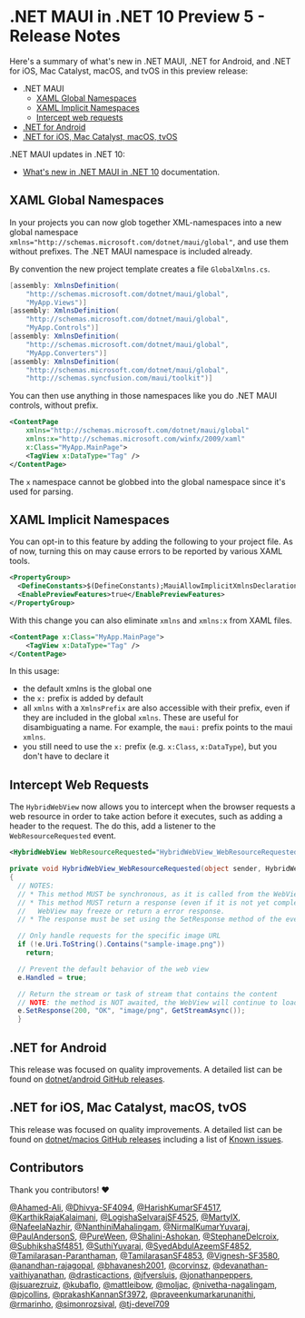 # .NET MAUI in .NET 10 Preview 5 - Release Notes

Here's a summary of what's new in .NET MAUI, .NET for Android, and .NET for iOS, Mac Catalyst, macOS, and tvOS in this preview release:

- .NET MAUI
  - [XAML Global Namespaces](#xaml-global-namespaces)
  - [XAML Implicit Namespaces](#xaml-global-namespaces)
  - [Intercept web requests](#intercept-web-requests)
- [.NET for Android](#net-for-android)
- [.NET for iOS, Mac Catalyst, macOS, tvOS](#net-for-ios-mac-catalyst-macos-tvos)

.NET MAUI updates in .NET 10:

- [What's new in .NET MAUI in .NET 10](https://learn.microsoft.com/dotnet/maui/whats-new/dotnet-10) documentation.

## XAML Global Namespaces

In your projects you can now glob together XML-namespaces into a new global namespace `xmlns="http://schemas.microsoft.com/dotnet/maui/global"`, and use them without prefixes. The .NET MAUI namespace is included already.

By convention the new project template creates a file `GlobalXmlns.cs`. 

```csharp
[assembly: XmlnsDefinition(
    "http://schemas.microsoft.com/dotnet/maui/global",
    "MyApp.Views")]
[assembly: XmlnsDefinition(
    "http://schemas.microsoft.com/dotnet/maui/global",
    "MyApp.Controls")]
[assembly: XmlnsDefinition(
    "http://schemas.microsoft.com/dotnet/maui/global",
    "MyApp.Converters")]
[assembly: XmlnsDefinition(
    "http://schemas.microsoft.com/dotnet/maui/global",
    "http://schemas.syncfusion.com/maui/toolkit")]
```

You can then use anything in those namespaces like you do .NET MAUI controls, without prefix.

```xml
<ContentPage 
    xmlns="http://schemas.microsoft.com/dotnet/maui/global"
    xmlns:x="http://schemas.microsoft.com/winfx/2009/xaml"
    x:Class="MyApp.MainPage">
    <TagView x:DataType="Tag" />
</ContentPage>
```

The `x` namespace cannot be globbed into the global namespace since it's used for parsing.

## XAML Implicit Namespaces

You can opt-in to this feature by adding the following to your project file. As of now, turning this on may cause errors to be reported by various XAML tools.

```xml
<PropertyGroup>
  <DefineConstants>$(DefineConstants);MauiAllowImplicitXmlnsDeclaration</DefineConstants>
  <EnablePreviewFeatures>true</EnablePreviewFeatures>
</PropertyGroup>
```

With this change you can also eliminate `xmlns` and `xmlns:x` from XAML files.

```xml
<ContentPage x:Class="MyApp.MainPage">
    <TagView x:DataType="Tag" />
</ContentPage>
```

In this usage:
- the default xmlns is the global one
- the `x:` prefix is added by default
- all `xmlns` with a `XmlnsPrefix` are also accessible with their prefix, even if they are included in the global `xmlns`. These are useful for disambiguating a name. For example, the `maui:` prefix points to the maui `xmlns`.
- you still need to use the `x:` prefix (e.g. `x:Class`, `x:DataType`), but you don't have to declare it

## Intercept Web Requests

The `HybridWebView` now allows you to intercept when the browser requests a web resource in order to take action before it executes, such as adding a header to the request. The do this, add a listener to the `WebResourceRequested` event.

```xml
<HybridWebView WebResourceRequested="HybridWebView_WebResourceRequested" />
```

```csharp
private void HybridWebView_WebResourceRequested(object sender, HybridWebViewWebResourceRequestedEventArgs e)
{
  // NOTES:
  // * This method MUST be synchronous, as it is called from the WebView's thread.
  // * This method MUST return a response (even if it is not yet complete), otherwise the 
  //   WebView may freeze or return a error response.
  // * The response must be set using the SetResponse method of the event args.

  // Only handle requests for the specific image URL
  if (!e.Uri.ToString().Contains("sample-image.png"))
    return;

  // Prevent the default behavior of the web view
  e.Handled = true;

  // Return the stream or task of stream that contains the content
  // NOTE: the method is NOT awaited, the WebView will continue to load the content
  e.SetResponse(200, "OK", "image/png", GetStreamAsync());
  }
```

## .NET for Android

This release was focused on quality improvements. A detailed list can be found on [dotnet/android GitHub releases](https://github.com/dotnet/android/releases/).

## .NET for iOS, Mac Catalyst, macOS, tvOS

This release was focused on quality improvements. A detailed list can be found on [dotnet/macios GitHub releases](https://github.com/dotnet/macios/releases/) including a list of [Known issues](https://github.com/dotnet/macios/wiki/Known-issues-in-.NET10).

## Contributors

Thank you contributors! ❤️

[@Ahamed-Ali](https://github.com/Ahamed-Ali), [@Dhivya-SF4094](https://github.com/Dhivya-SF4094), [@HarishKumarSF4517](https://github.com/HarishKumarSF4517), [@KarthikRajaKalaimani](https://github.com/KarthikRajaKalaimani), [@LogishaSelvarajSF4525](https://github.com/LogishaSelvarajSF4525), [@MartyIX](https://github.com/MartyIX), [@NafeelaNazhir](https://github.com/NafeelaNazhir), [@NanthiniMahalingam](https://github.com/NanthiniMahalingam), [@NirmalKumarYuvaraj](https://github.com/NirmalKumarYuvaraj), [@PaulAndersonS](https://github.com/PaulAndersonS), [@PureWeen](https://github.com/PureWeen), [@Shalini-Ashokan](https://github.com/Shalini-Ashokan), [@StephaneDelcroix](https://github.com/StephaneDelcroix), [@SubhikshaSf4851](https://github.com/SubhikshaSf4851), [@SuthiYuvaraj](https://github.com/SuthiYuvaraj), [@SyedAbdulAzeemSF4852](https://github.com/SyedAbdulAzeemSF4852), [@Tamilarasan-Paranthaman](https://github.com/Tamilarasan-Paranthaman), [@TamilarasanSF4853](https://github.com/TamilarasanSF4853), [@Vignesh-SF3580](https://github.com/Vignesh-SF3580), [@anandhan-rajagopal](https://github.com/anandhan-rajagopal), [@bhavanesh2001](https://github.com/bhavanesh2001), [@corvinsz](https://github.com/corvinsz), [@devanathan-vaithiyanathan](https://github.com/devanathan-vaithiyanathan), [@drasticactions](https://github.com/drasticactions), [@jfversluis](https://github.com/jfversluis), [@jonathanpeppers](https://github.com/jonathanpeppers), [@jsuarezruiz](https://github.com/jsuarezruiz), [@kubaflo](https://github.com/kubaflo), [@mattleibow](https://github.com/mattleibow), [@moljac](https://github.com/moljac), [@nivetha-nagalingam](https://github.com/nivetha-nagalingam), [@pjcollins](https://github.com/pjcollins), [@prakashKannanSf3972](https://github.com/prakashKannanSf3972), [@praveenkumarkarunanithi](https://github.com/praveenkumarkarunanithi), [@rmarinho](https://github.com/rmarinho), [@simonrozsival](https://github.com/simonrozsival), [@tj-devel709](https://github.com/tj-devel709)


